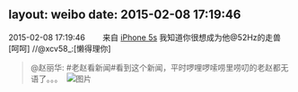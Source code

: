 layout: weibo
date: 2015-02-08 17:19:46
---
<meta name="referrer" content="no-referrer" />

2015-02-08 17:19:46  &nbsp;&nbsp;&nbsp;&nbsp;&nbsp;&nbsp; 来自 <a href="sinaweibo://customweibosource" rel="nofollow">iPhone 5s</a>
我知道你很想成为他@52Hz的走兽  [呵呵] //@xcv58_:[懒得理你]
>  @赵丽华: #老赵看新闻#看到这个新闻，平时啰哩啰嗦唠里唠叨的老赵都无语了。。。 ​​​
>  ![图片](https://ww3.sinaimg.cn/large/4aca2fbdjw1ep1lzzqim7j20n30hl40u.jpg)

